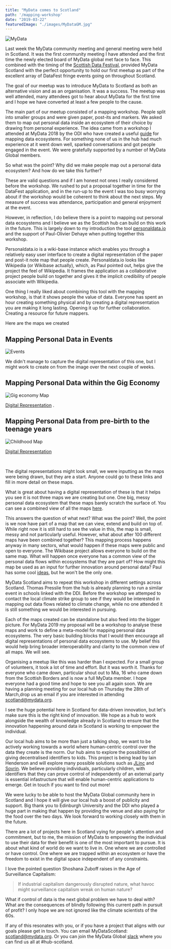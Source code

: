 ```yaml
---
title: "MyData comes to Scotland"
path: '/mapping-workshop'
date: "2019-03-22"
featuredImage: "./images/MyDataGM.jpg"  
---
```


![MyData](./images/MyDataGM.jpg)

Last week the MyData community meeting and general meeting were held in Scotland. It was the first community meeting I have attended and the first time the newly elected board of MyData global met face to face. This combined with the timing of the [Scottish Data Festival](https://www.datafest.global/), provided MyData Scotland with the perfect opportunity to hold our first meetup as part of the excellent array of DataFest fringe events going on throughout Scotland.

The goal of our meetup was to introduce MyData to Scotland as both an alternative vision and as an organisation. It was a success. The meetup was well attended, many attendees got to hear about MyData for the first time and I hope we have converted at least a few people to the cause.

The main part of our meetup consisted of a mapping workshop. People split into smaller groups and were given paper, post-its and markers. We asked them to map out personal data inside an ecosystem of their choice by drawing from personal experience. The idea came from a workshop I attended at MyData 2018 by the ODI who have created a useful [guide](https://theodi.org/article/mapping-data-ecosystems/) for mapping data ecosystems. For something none of us in the hub had much experience at it went down well, sparked conversations and got people engaged in the event. We were gratefully supported by a number of MyData Global members.

So what was the point? Why did we make people map out a personal data ecosystem? And how do we take this further?

These are valid questions and if I am honest not ones I really considered before the workshop. We rushed to put a proposal together in time for the DataFest application, and in the run-up to the event I was too busy worrying about if the workshop would be coherent to think about the next steps. My measure of success was attendance, participation and general enjoyment at the event.

However, in reflection, I do believe there is a point to mapping out personal data ecosystems and I believe we as the Scottish hub can build on this work in the future. This is largely down to my introduction the tool [personaldata.io](https://wiki.personaldata.io) and the support of Paul-Olivier Dehaye when putting together this workshop.

Personaldata.io is a wiki-base instance which enables you through a relatively easy user interface to create a digital representation of the paper and post-it note map that people create. Personaldata.io looks like Wikipedia (or Wikibase actually), which, as Paul pointed out, helps give the project the feel of Wikipedia. It frames the application as a collaborative project people build on together and gives it the implicit credibility of people associate with Wikipedia.

One thing I really liked about combining this tool with the mapping workshop, is that it shows people the value of data. Everyone has spent an hour creating something physical and by creating a digital representation you are making it long lasting. Opening it up for further collaboration. Creating a resource for future mappers.

Here are the maps we created

## Mapping Personal Data in Events

![Events](./images/events_map.jpg)

We didn't manage to capture the digital representation of this one, but I might work to create on from the image over the next couple of weeks.

## Mapping Personal Data within the Gig Economy

![Gig economy Map](./images/labor_map.jpg)

[Digital Representation](https://query.personaldata.io/#%23defaultView%3AGraph%0APREFIX%20pdio%3A%20%3Chttp%3A%2F%2Fwiki.personaldata.io%2Fentity%2F%3E%0APREFIX%20pdiot%3A%20%3Chttp%3A%2F%2Fwiki.personaldata.io%2Fprop%2Fdirect%2F%3E%0APREFIX%20pdiop%3A%20%3Chttp%3A%2F%2Fwiki.personaldata.io%2Fprop%2F%3E%0APREFIX%20pdiops%3A%20%3Chttp%3A%2F%2Fwiki.personaldata.io%2Fprop%2Fstatement%2F%3E%0APREFIX%20pdiopq%3A%20%3Chttp%3A%2F%2Fwiki.personaldata.io%2Fprop%2Fqualifier%2F%3E%0A%0ASELECT%20%3Frel%20%3Fpred%20%3Fobj%20%3Fitem%20%3Fdomain%20%3FdomainLabel%20%3Frange%20%3FrangeLabel%20%0A%20%20%20WITH%20%7B%0A%20%20%20%20%20SELECT%20%3Ftable%20%0A%20%20%20%20%20WHERE%20%7B%0A%20%20%20%20%20%20%20BIND%28pdio%3AQ228%20AS%20%3Ftable%29%0A%20%20%20%20%20%7D%0A%20%20%20%7D%20AS%20%25workshop%0A%20%20%20WHERE%0A%20%20%20%7B%0A%20%20%20%20%20%0A%20%20%20OPTIONAL%20%7B%0A%20%20%20%20%20%3Ftable%20pdiop%3AP26%20%3Fdomain_prop.%0A%20%20%20%20%20%3Fdomain_prop%20pdiops%3AP26%20%3Fdomain.%0A%20%20%20%20%20%3Fdomain_prop%20pdiopq%3AP27%20%3FdomainLabel%0A%20%20%20%7D.%0A%20%20%20OPTIONAL%20%7B%0A%20%20%20%20%20%3Ftable%20pdiop%3AP26%20%3Frange_prop.%0A%20%20%20%20%20%3Frange_prop%20pdiops%3AP26%20%3Frange.%0A%20%20%20%20%20%3Frange_prop%20pdiopq%3AP27%20%3FrangeLabel%0A%20%20%20%7D.%0A%20%20%20%7B%0A%20%20%20%20%20SELECT%20%3Fdomain%20%3Frange%20WHERE%20%7B%0A%20%20%20%20%20%20%20%20%20%20INCLUDE%20%25workshop.%0A%20%20%20%20%20%20%20%20%20%20%3Ftable%20pdiop%3AP25%20%3FrelationshipStatement.%0A%20%20%20%20%20%20%20%20%20%20%3FrelationshipStatement%20pdiopq%3AP24%20%3Fdomain.%0A%20%20%20%20%20%20%20%20%20%20%3FrelationshipStatement%20pdiopq%3AP23%20%3Frange.%0A%20%20%20%20%20%20%20%7D%0A%20%20%20%20%20%0A%20%20%20%7D%0A%20%20%20UNION%0A%20%20%20%7B%20%20%0A%20%20%20%20%20SELECT%20%3Fdomain%20%3Frange%20WHERE%20%7B%0A%20%20%20%20%20%20%20%20%20%20INCLUDE%20%25workshop.%0A%20%20%20%20%20%20%20%20%20%20%3Ftable%20pdiop%3AP58%20%3FrelationshipInStatement.%0A%20%20%20%20%20%20%20%20%20%20%3FrelationshipInStatement%20pdiops%3AP58%20%3Frange.%0A%20%20%20%20%20%20%20%20%20%20%3FrelationshipInStatement%20pdiopq%3AP61%20%3Fdomain.%0A%20%20%20%20%20%20%20%7D%0A%20%20%20%7D%0A%20%20%20UNION%0A%20%20%20%7B%20%20%0A%20%20%20%20%20SELECT%20%3Fdomain%20%3Frange%20WHERE%20%7B%0A%20%20%20%20%20%20%20%20%20%20INCLUDE%20%25workshop.%0A%20%20%20%20%20%20%20%20%20%20%3Ftable%20pdiop%3AP59%20%3FrelationshipOutStatement.%0A%20%20%20%20%20%20%20%20%20%20%3FrelationshipOutStatement%20pdiops%3AP59%20%3Fdomain.%0A%20%20%20%20%20%20%20%20%20%20%3FrelationshipOutStatement%20pdiopq%3AP60%20%3Frange.%0A%20%20%20%20%20%20%20%7D%0A%20%20%20%7D.%0A%7D) .

## Mapping Personal Data from pre-birth to the teenage years

![Childhood Map](./images/prebirth_map.jpg)

[Digital Representation](https://query.personaldata.io/#%23defaultView%3AGraph%0APREFIX%20pdio%3A%20%3Chttp%3A%2F%2Fwiki.personaldata.io%2Fentity%2F%3E%0APREFIX%20pdiot%3A%20%3Chttp%3A%2F%2Fwiki.personaldata.io%2Fprop%2Fdirect%2F%3E%0APREFIX%20pdiop%3A%20%3Chttp%3A%2F%2Fwiki.personaldata.io%2Fprop%2F%3E%0APREFIX%20pdiops%3A%20%3Chttp%3A%2F%2Fwiki.personaldata.io%2Fprop%2Fstatement%2F%3E%0APREFIX%20pdiopq%3A%20%3Chttp%3A%2F%2Fwiki.personaldata.io%2Fprop%2Fqualifier%2F%3E%0A%0ASELECT%20%3Frel%20%3Fpred%20%3Fobj%20%3Fitem%20%3Fdomain%20%3FdomainLabel%20%3Frange%20%3FrangeLabel%20%0A%20%20%20WITH%20%7B%0A%20%20%20%20%20SELECT%20%3Ftable%20%0A%20%20%20%20%20WHERE%20%7B%0A%20%20%20%20%20%20%20BIND%28pdio%3AQ227%20AS%20%3Ftable%29%0A%20%20%20%20%20%7D%0A%20%20%20%7D%20AS%20%25workshop%0A%20%20%20WHERE%0A%20%20%20%7B%0A%20%20%20%20%20%0A%20%20%20OPTIONAL%20%7B%0A%20%20%20%20%20%3Ftable%20pdiop%3AP26%20%3Fdomain_prop.%0A%20%20%20%20%20%3Fdomain_prop%20pdiops%3AP26%20%3Fdomain.%0A%20%20%20%20%20%3Fdomain_prop%20pdiopq%3AP27%20%3FdomainLabel%0A%20%20%20%7D.%0A%20%20%20OPTIONAL%20%7B%0A%20%20%20%20%20%3Ftable%20pdiop%3AP26%20%3Frange_prop.%0A%20%20%20%20%20%3Frange_prop%20pdiops%3AP26%20%3Frange.%0A%20%20%20%20%20%3Frange_prop%20pdiopq%3AP27%20%3FrangeLabel%0A%20%20%20%7D.%0A%20%20%20%7B%0A%20%20%20%20%20SELECT%20%3Fdomain%20%3Frange%20WHERE%20%7B%0A%20%20%20%20%20%20%20%20%20%20INCLUDE%20%25workshop.%0A%20%20%20%20%20%20%20%20%20%20%3Ftable%20pdiop%3AP25%20%3FrelationshipStatement.%0A%20%20%20%20%20%20%20%20%20%20%3FrelationshipStatement%20pdiopq%3AP24%20%3Fdomain.%0A%20%20%20%20%20%20%20%20%20%20%3FrelationshipStatement%20pdiopq%3AP23%20%3Frange.%0A%20%20%20%20%20%20%20%7D%0A%20%20%20%20%20%0A%20%20%20%7D%0A%20%20%20UNION%0A%20%20%20%7B%20%20%0A%20%20%20%20%20SELECT%20%3Fdomain%20%3Frange%20WHERE%20%7B%0A%20%20%20%20%20%20%20%20%20%20INCLUDE%20%25workshop.%0A%20%20%20%20%20%20%20%20%20%20%3Ftable%20pdiop%3AP58%20%3FrelationshipInStatement.%0A%20%20%20%20%20%20%20%20%20%20%3FrelationshipInStatement%20pdiops%3AP58%20%3Frange.%0A%20%20%20%20%20%20%20%20%20%20%3FrelationshipInStatement%20pdiopq%3AP61%20%3Fdomain.%0A%20%20%20%20%20%20%20%7D%0A%20%20%20%7D%0A%20%20%20UNION%0A%20%20%20%7B%20%20%0A%20%20%20%20%20SELECT%20%3Fdomain%20%3Frange%20WHERE%20%7B%0A%20%20%20%20%20%20%20%20%20%20INCLUDE%20%25workshop.%0A%20%20%20%20%20%20%20%20%20%20%3Ftable%20pdiop%3AP59%20%3FrelationshipOutStatement.%0A%20%20%20%20%20%20%20%20%20%20%3FrelationshipOutStatement%20pdiops%3AP59%20%3Fdomain.%0A%20%20%20%20%20%20%20%20%20%20%3FrelationshipOutStatement%20pdiopq%3AP60%20%3Frange.%0A%20%20%20%20%20%20%20%7D%0A%20%20%20%7D.%0A%7D)

<br/>

The digital representations might look small, we were inputting as the maps were being drawn, but they are a start. Anyone could go to these links and fill in more detail on these maps.

What is great about having a digital representation of these is that it helps you see it is not three maps we are creating but one. One big, messy personal data ecosystem that these maps barely scratch the surface of. You can see a combined view of all the maps [here](https://query.personaldata.io/#%23defaultView%3AGraph%0APREFIX%20pdio%3A%20%3Chttp%3A%2F%2Fwiki.personaldata.io%2Fentity%2F%3E%0APREFIX%20pdiot%3A%20%3Chttp%3A%2F%2Fwiki.personaldata.io%2Fprop%2Fdirect%2F%3E%0APREFIX%20pdiop%3A%20%3Chttp%3A%2F%2Fwiki.personaldata.io%2Fprop%2F%3E%0APREFIX%20pdiops%3A%20%3Chttp%3A%2F%2Fwiki.personaldata.io%2Fprop%2Fstatement%2F%3E%0APREFIX%20pdiopq%3A%20%3Chttp%3A%2F%2Fwiki.personaldata.io%2Fprop%2Fqualifier%2F%3E%0A%0ASELECT%20%3Frel%20%3Fpred%20%3Fobj%20%3Fitem%20%3Fdomain%20%3FdomainLabel%20%3Frange%20%3FrangeLabel%20%0A%20%20%20WITH%20%7B%0A%20%20%20%20%20SELECT%20%3Ftable%20%0A%20%20%20%20%20WHERE%20%7B%0A%20%20%20%20%20%20%20pdio%3AQ224%20pdiot%3AP63%20%3Ftable.%0A%20%20%20%20%20%7D%0A%20%20%20%7D%20AS%20%25workshop%0A%20%20%20WHERE%0A%20%20%20%7B%0A%20%20%20%20%20%0A%20%20%20OPTIONAL%20%7B%0A%20%20%20%20%20%3Ftable%20pdiop%3AP26%20%3Fdomain_prop.%0A%20%20%20%20%20%3Fdomain_prop%20pdiops%3AP26%20%3Fdomain.%0A%20%20%20%20%20%3Fdomain_prop%20pdiopq%3AP27%20%3FdomainLabel%0A%20%20%20%7D.%0A%20%20%20OPTIONAL%20%7B%0A%20%20%20%20%20%3Ftable%20pdiop%3AP26%20%3Frange_prop.%0A%20%20%20%20%20%3Frange_prop%20pdiops%3AP26%20%3Frange.%0A%20%20%20%20%20%3Frange_prop%20pdiopq%3AP27%20%3FrangeLabel%0A%20%20%20%7D.%0A%20%20%20%7B%0A%20%20%20%20%20SELECT%20%3Fdomain%20%3Frange%20WHERE%20%7B%0A%20%20%20%20%20%20%20%20%20%20INCLUDE%20%25workshop.%0A%20%20%20%20%20%20%20%20%20%20%3Ftable%20pdiop%3AP25%20%3FrelationshipStatement.%0A%20%20%20%20%20%20%20%20%20%20%3FrelationshipStatement%20pdiopq%3AP24%20%3Fdomain.%0A%20%20%20%20%20%20%20%20%20%20%3FrelationshipStatement%20pdiopq%3AP23%20%3Frange.%0A%20%20%20%20%20%20%20%7D%0A%20%20%20%20%20%0A%20%20%20%7D%0A%20%20%20UNION%0A%20%20%20%7B%20%20%0A%20%20%20%20%20SELECT%20%3Fdomain%20%3Frange%20WHERE%20%7B%0A%20%20%20%20%20%20%20%20%20%20INCLUDE%20%25workshop.%0A%20%20%20%20%20%20%20%20%20%20%3Ftable%20pdiop%3AP58%20%3FrelationshipInStatement.%0A%20%20%20%20%20%20%20%20%20%20%3FrelationshipInStatement%20pdiops%3AP58%20%3Frange.%0A%20%20%20%20%20%20%20%20%20%20%3FrelationshipInStatement%20pdiopq%3AP61%20%3Fdomain.%0A%20%20%20%20%20%20%20%7D%0A%20%20%20%7D%0A%20%20%20UNION%0A%20%20%20%7B%20%20%0A%20%20%20%20%20SELECT%20%3Fdomain%20%3Frange%20WHERE%20%7B%0A%20%20%20%20%20%20%20%20%20%20INCLUDE%20%25workshop.%0A%20%20%20%20%20%20%20%20%20%20%3Ftable%20pdiop%3AP59%20%3FrelationshipOutStatement.%0A%20%20%20%20%20%20%20%20%20%20%3FrelationshipOutStatement%20pdiops%3AP59%20%3Fdomain.%0A%20%20%20%20%20%20%20%20%20%20%3FrelationshipOutStatement%20pdiopq%3AP60%20%3Frange.%0A%20%20%20%20%20%20%20%7D%0A%20%20%20%7D.%0A%7D).

This answers the question of what next? What was the point? Well, the point is we now have part of a map that we can view, extend and build on top of. While right now it is still hard to see the value in this, the map is small, messy and not particularly useful. However, what about after 100 different maps have been combined together? This mapping process happens anyway in many sectors, what would happen if these maps were public and open to everyone. The Wikibase project allows everyone to build on the same map. What will happen once everyone has a common view of the personal data flows within ecosystems that they are part of? How might this map be used as an input for further innovation around personal data? Paul has some cool [ideas](https://www.youtube.com/watch?v=miVWeLuXQuc), but he won't be the only one.

MyData Scotland aims to repeat this workshop in different settings across Scotland. Thomas Presslie from the hub is already planning to run a similar event in schools linked with the DDI. Before the workshop we attemped to contact the local climate strike group to see if they would be interested in mapping out data flows related to climate change, while no one attended it is still something we would be interested in pursuing.

Each of the maps created can be standalone but also feed into the bigger picture. For MyData 2019 my proposal will be a workshop to analyse these maps and work to define a meta-model for mapping personal data ecosystems. The very basic building blocks that I would then encourage all digital representations of personal data ecosystems to use. My belief this would help bring broader interoperability and clarity to the common view of all maps. We will see.

Organising a meetup like this was harder than I expected. For a small group of volunteers, it took a lot of time and effort. But it was worth it. Thanks for everyone who came down, particular shout out to Mia, 16 who came down from the Scottish Borders and is now a full MyData member. I hope everyone had a good time and hope to see you all again soon. We are having a planning meeting for our local hub on Thursday the 28th of March,drop us an email if you are interested in attending scotland@mydata.org. 

I see the huge potential here in Scotland for data-driven innovation, but let's make sure this is the right kind of innovation. We hope as a hub to work alongside the wealth of knowledge already in Scotland to ensure that the innovation happening around data in Scotland is working to empower the individual. 

Our local hub aims to be more than just a talking shop, we want to be actively working towards a world where human-centric control over the data they create is the norm. Our hub aims to explore the possiblities of giving decentralised identifiers to kids. This project is being lead by Iain Henderson and will explore many possible solutions such as [JLinc](https://www.jlinc.com/) and [Sovrin](https://sovrin.org/). We believe providing individuals, particularly children, with identifiers that they can prove control of independently of an external party is essential infastructure that will enable human-centric applications to emerge. Get in touch if you want to find out more!

We were lucky to be able to host the MyData Global community here in Scotland and I hope it will give our local hub a boost of publicity and support. Big thank you to Edinburgh University and the DDI who played a huge part in making that happen by providing the venue and also paying for the food over the two days. We look forward to working closely with them in the future.

There are a lot of projects here in Scotland vying for people's attention and commitment, but to me, the mission of MyData to empowering the individual to use their data for their benefit is one of the most important to pursue. It is about what kind of world do we want to live in. One where we are controlled or have control. One where we are trapped within an ecosystem or have the freedom to exist in the digital space independent of any constraints.

I love the pointed question Shoshana Zuboff raises in the Age of Surveillance Capitalism:

> If industrial capitalism dangerously disrupted nature, what havoc might surveillance capitalism wreak on human nature?

What if control of data is the next global problem we have to deal with? What are the consequences of blindly following this current path in pursuit of profit? I only hope we are not ignored like the climate scientists of the 60s.

If any of this resonates with you, or if you have a project that aligns with our goals please get in touch. You can email MyDataScotland: scotland@mydata.org. Or you can join the MyData Global [slack](https://mydata.org/slack/) where you can find us all at #hub-scotland.